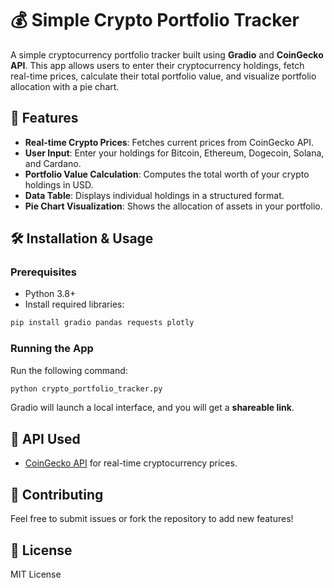 # 💰 Simple Crypto Portfolio Tracker

A simple cryptocurrency portfolio tracker built using **Gradio** and **CoinGecko API**. This app allows users to enter their cryptocurrency holdings, fetch real-time prices, calculate their total portfolio value, and visualize portfolio allocation with a pie chart.

## 🚀 Features
- **Real-time Crypto Prices**: Fetches current prices from CoinGecko API.
- **User Input**: Enter your holdings for Bitcoin, Ethereum, Dogecoin, Solana, and Cardano.
- **Portfolio Value Calculation**: Computes the total worth of your crypto holdings in USD.
- **Data Table**: Displays individual holdings in a structured format.
- **Pie Chart Visualization**: Shows the allocation of assets in your portfolio.

## 🛠️ Installation & Usage

### Prerequisites
- Python 3.8+
- Install required libraries:

```sh
pip install gradio pandas requests plotly
```

### Running the App
Run the following command:

```sh
python crypto_portfolio_tracker.py
```

Gradio will launch a local interface, and you will get a **shareable link**.

## 📜 API Used
- [CoinGecko API](https://www.coingecko.com/en/api) for real-time cryptocurrency prices.

## 🤝 Contributing
Feel free to submit issues or fork the repository to add new features!

## 📄 License
MIT License

